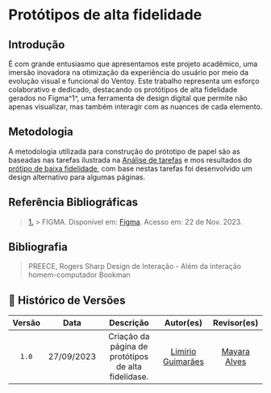 # Protótipos de alta fidelidade 

## Introdução

É com grande entusiasmo que apresentamos este projeto acadêmico, uma imersão inovadora na otimização da experiência do usuário por meio da evolução visual e funcional do Ventoy. Este trabalho representa um esforço colaborativo e dedicado, destacando os protótipos de alta fidelidade gerados no Figma^1^, uma ferramenta de design digital que permite não apenas visualizar, mas também interagir com as nuances de cada elemento.

## Metodologia

A metodologia utilizada para construção do prótotipo de papel são as baseadas nas tarefas ilustrada na [Análise de tarefas](https://interacao-humano-computador.github.io/2023.2-Ventoy/AnaliseDeRequisitos/analisedetarefas/analiseHierarquicaDeTarefas/#fazer-postagem-no-forum) e mos resultados do [prótipo de baixa fidelidade](https://interacao-humano-computador.github.io/2023.2-Ventoy/DAD/nivel2/prototipoDePapel/Prototipos/), com base nestas tarefas foi desenvolvido um design alternativo para algumas páginas. 


## Referência Bibliográficas

> <a id=“RP1” href=“#TEC2”>1.</a> > FIGMA. Disponível em: [Figma](https://www.figma.com/). Acesso em: 22 de Nov. 2023.</br>

## Bibliografia

> PREECE, Rogers Sharp Design de Interação - Além da interação homem-computador Bookman

## 📑 Histórico de Versões

| Versão  |    Data    |                        Descrição                        |                                             Autor(es)                                             |                  Revisor(es)                   |
| :-----: | :--------: | :-----------------------------------------------------: | :-----------------------------------------------------------------------------------------------: | :--------------------------------------------: |
|`1.0` | 27/09/2023 | Criação da página de protótipos de alta fidelidase.                       | [Limírio Guimarães](https://github.com/LimirioGuimaraes) | [Mayara Alves](https://github.com/Mayara-tech)|
